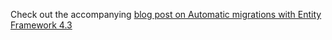 Check out the accompanying [blog post on Automatic migrations with Entity Framework 4.3](http://blog.appharbor.com/2012/04/24/automatic-migrations-with-entity-framework-4-3)